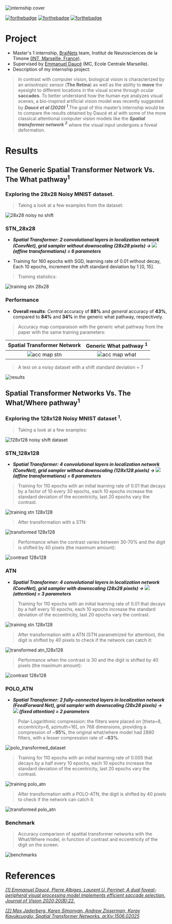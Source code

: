![internship cover](cover.png)

[![forthebadge](https://forthebadge.com/images/badges/made-with-python.svg)](https://forthebadge.com)
[![forthebadge](https://forthebadge.com/images/badges/open-source.svg)](https://forthebadge.com)
[![forthebadge](https://forthebadge.com/images/badges/for-robots.svg)](https://forthebadge.com)

# Project
- Master's 1 internship, [BraiNets](https://brainets.github.io/) team, Institut de Neurosciences de la Timone [(INT, Marseille, France)](http://www.int.univ-amu.fr/).
- Supervised by [Emmanuel Daucé](http://emmanuel.dauce.free.fr/) (MC, Ecole Centrale Marseille).
- Description of my internship project:

> In contrast with computer vision, biological vision is characterized by an anisotropic sensor (**The Retina**) as well as the ability to **move** the eyesight to   different locations in the visual scene through ocular **saccades**. To better understand how the human eye analyzes visual scenes, a bio-inspired artificial  vision  model was recently suggested by ***Daucé et al (2020) <sup>1</sup>***.The goal of this master’s internship would be to compare the results obtained by Daucé et   al with some of the more classical attentional computer vision models like the ***Spatial transformer network <sup>2</sup>*** where the visual input undergoes a foveal deformation.

# Results

## The Generic Spatial Transformer Network Vs. The What pathway<sup>1</sup>

### Exploring the 28x28 Noisy MNIST dataset. 

> Taking a look at a few examples from the dataset:

![28x28 noisy no shift](figures/noisy_no_shift_28x28_data.png)

### STN_28x28
- ***Spatial Transformer: 2 convolutional layers in localization network (ConvNet), grid sampler without downscaling (28x28 pixels) &#8594; <img src="https://latex.codecogs.com/gif.latex?\bold{\theta}"/> (affine transformations) = 6 parameters***


- Training for 160  epochs with SGD, learning rate of 0.01 without decay, Each 10 epochs, increment the shift standard deviation by 1 [0, 15].

> Training statistics:

![training stn 28x28](figures/loss_acc_training_stn_28x28.png)

### Performance

- **Overall results**: *Central* accuracy of **88%** and *general* accuracy of **43%**, compared to **84%** and **34%** in the generic what pathway, respectively.

> Accuracy map comparaison with the generic what pathway from the paper with the same training parameters:

Spatial Transformer Network             |  Generic What pathway <sup>1</sup>
:-------------------------:|:-------------------------:
![acc map stn](figures/stn_28x28_accuracy_map.png)  |  ![acc map what](figures/what_map.png)


> A test on a noisy dataset with a shift standard deviation = 7

![results](figures/transforms_28x28.png)

## Spatial Transformer Networks Vs. The What/Where pathway<sup>1</sup>

### Exploring the 128x128 Noisy MNIST dataset <sup>1</sup>.

> Taking a look at a few examples:

![128x128 noisy shift dataset](figures/data_128x128_noisy_no_shift_.png)

### STN_128x128 
- ***Spatial Transformer: 4 convolutional layers in localization network (ConvNet), grid sampler without downscaling (128x128 pixels) &#8594; <img src="https://latex.codecogs.com/gif.latex?\bold{\theta}"/>  (affine transformations) = 6 parameters***
> Training for 110 epochs with an initial learning rate of 0.01 that decays by a factor of 10 every 30 epochs, each 10 epochs increase the standard deviation of the eccentricity, last 20 epochs vary the contrast.

![training stn 128x128](figures/acc_training_stn_128x128.png)

> After transformation with a STN:

![transformed 128x128](figures/preliminary_128x128.png)

> Performance when the contrast varies between 30-70% and the digit is shifted by 40 pixels (the maximum amount):

![contrast 128x128](figures/contrast_128x128.png)



### ATN

- ***Spatial Transformer: 4 convolutional layers in localization network (ConvNet), grid sampler with downscaling (28x28 pixels) &#8594; <img src="https://latex.codecogs.com/gif.latex?\bold{\theta}"/>  (attention) = 3 parameters***

> Training for 110 epochs with an initial learning rate of 0.01 that decays by a half every 10 epochs, each 10 epochs increase the standard deviation of the eccentricity, last 20 epochs vary the contrast.

![training stn 128x128](figures/acc_training_atn.png)

> After transformation with a ATN (STN parametrized for attention), the digit is shifted by 40 pixels to check if the network can catch it:

![transformed atn_128x128](figures/atn_attention.png)

> Performance when the contrast is 30 and the digit is shifted by 40 pixels (the maximum amount):

![contrast 128x128](figures/atn_attention_0.3.png)

### POLO_ATN

- ***Spatial Transformer: 2 fully-connected layers in localization network (FeedForward Net), grid sampler with downscaling (28x28 pixels) &#8594; <img src="https://latex.codecogs.com/gif.latex?\bold{\theta}"/>  (fixed attention) = 2 parameters***

> Polar-Logarithmic compression: the filters were placed on [theta=8, eccentricity=6, azimuth=16], on 768 dimensions, providing a compression of 
~**95%**, the original what/where model had 2880 filters, with a lesser compression rate of ~**83%**.

![polo_transformed_dataset](figures/polo_dataset.png)

> Training for 110 epochs with an initial learning rate of 0.005 that decays by a half every 10 epochs, each 10 epochs increase the standard deviation of the eccentricity, last 20 epochs vary the contrast.

![training polo_atn](figures/acc_training_polo_atn.png)

> After transformation with a POLO-ATN, the digit is shifted by 40 pixels to check if the network can catch it:

![transformed polo_atn](figures/polo_atn_attention.png)

### Benchmark

> Accuracy comparison of spattial transformer networks with the What/Where model, in function of contrast and eccentricity of the digit on the screen.

![benchmarks](figures/benchmark.png)

# References

[*[1] Emmanuel Daucé, Pierre Albiges, Laurent U. Perrinet; A dual foveal-peripheral visual processing model implements efficient saccade selection. Journal of Vision 2020;20(8):22.*](https://jov.arvojournals.org/article.aspx?articleid=2770680)

[*[2] Max Jaderberg, Karen Simonyan, Andrew Zisserman, Koray Kavukcuoglu; Spatial Transformer Networks. arXiv:1506.02025*](https://arxiv.org/abs/1506.02025)
